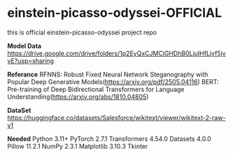 # einstein-picasso-odyssei-OFFICIAL
this is official einstein-picasso-odyssei project repo

**Model Data**
https://drive.google.com/drive/folders/1p2EyQxCJMCiGHDhB0LjuIHfLjvf5jvvE?usp=sharing

**Referance**
RFNNS: Robust Fixed Neural Network Steganography with Popular Deep Generative Models(https://arxiv.org/pdf/2505.04116)
BERT: Pre-training of Deep Bidirectional Transformers for Language Understanding(https://arxiv.org/abs/1810.04805)


**DataSet**
https://huggingface.co/datasets/Salesforce/wikitext/viewer/wikitext-2-raw-v1

**Needed**
Python 3.11+
PyTorch 2.7.1
Transformers 4.54.0
Datasets 4.0.0
Pillow 11.2.1
NumPy 2.3.1
Matplotlib 3.10.3
Tkinter
